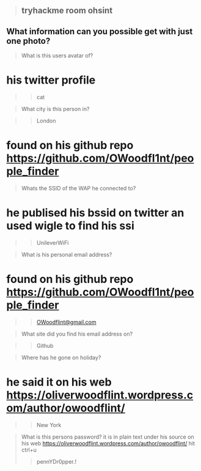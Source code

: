 >## tryhackme room ohsint 
 
 ## What information can you possible get with just one photo?

 > What is this users avatar of?
 # his twitter profile
 >>cat

 > What city is this person in?

 >> London 
 # found on his github repo https://github.com/OWoodfl1nt/people_finder

 > Whats the SSID of the WAP he connected to?
# he publised his bssid on twitter an used wigle to find his ssi
 >> UnileverWiFi

 > What is his personal email address?
# found on his github repo https://github.com/OWoodfl1nt/people_finder

 >> OWoodflint@gmail.com

 >What site did you find his email address on?

 >> Github

 >Where has he gone on holiday?
# he said it on his web https://oliverwoodflint.wordpress.com/author/owoodflint/
 >>New York

 > What is this persons password?
it is in plain text under his source on his web https://oliverwoodflint.wordpress.com/author/owoodflint/ hit ctrl+u
 >>pennYDr0pper.!
